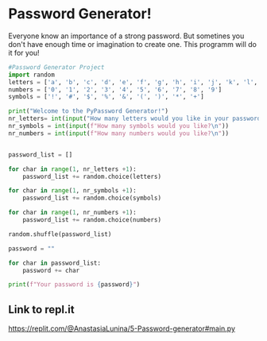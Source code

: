 # Password Generator! 

Everyone know an importance of a strong password. But sometines you don't have enough time or imagination to create one. This programm will do it for you!  

```python
#Password Generator Project
import random
letters = ['a', 'b', 'c', 'd', 'e', 'f', 'g', 'h', 'i', 'j', 'k', 'l', 'm', 'n', 'o', 'p', 'q', 'r', 's', 't', 'u', 'v', 'w', 'x', 'y', 'z', 'A', 'B', 'C', 'D', 'E', 'F', 'G', 'H', 'I', 'J', 'K', 'L', 'M', 'N', 'O', 'P', 'Q', 'R', 'S', 'T', 'U', 'V', 'W', 'X', 'Y', 'Z']
numbers = ['0', '1', '2', '3', '4', '5', '6', '7', '8', '9']
symbols = ['!', '#', '$', '%', '&', '(', ')', '*', '+']

print("Welcome to the PyPassword Generator!")
nr_letters= int(input("How many letters would you like in your password?\n")) 
nr_symbols = int(input(f"How many symbols would you like?\n"))
nr_numbers = int(input(f"How many numbers would you like?\n"))


password_list = []

for char in range(1, nr_letters +1):
    password_list += random.choice(letters)

for char in range(1, nr_symbols +1):
    password_list += random.choice(symbols)    

for char in range(1, nr_numbers +1):
    password_list += random.choice(numbers)

random.shuffle(password_list)

password = ""

for char in password_list: 
    password += char

print(f"Your password is {password}")
```

## Link to repl.it

https://replit.com/@AnastasiaLunina/5-Password-generator#main.py
